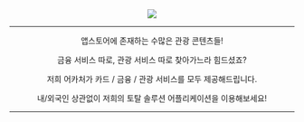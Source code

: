<div align="center">
  <img src="https://github.com/user-attachments/assets/1f0d99da-9efb-4190-b30b-4f76de80a7f3">
</div>
<hr>
<p align="center">
  앱스토어에 존재하는 수많은 관광 콘텐츠들!
</p>
<p align="center">
  금융 서비스 따로, 관광 서비스 따로 찾아가느라 힘드셨죠?
</p>
<p align="center">
  저희 어카처가 카드 / 금융 / 관광 서비스를 모두 제공해드립니다.
</p>
<p align="center">
  내/외국인 상관없이 저희의 토탈 솔루션 어플리케이션을 이용해보세요!
</p>
<hr>
